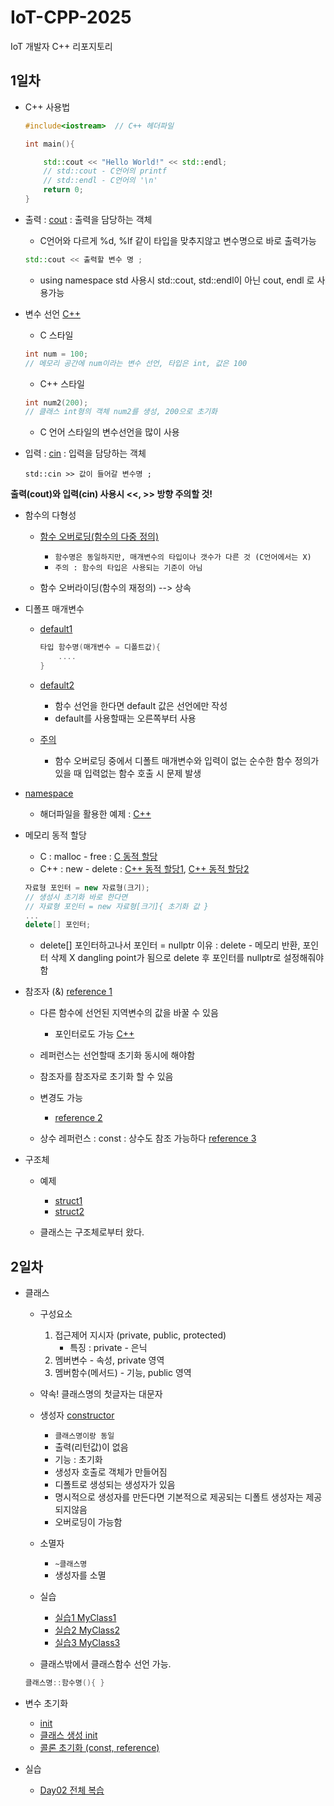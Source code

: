# IoT-CPP-2025
IoT 개발자 C++ 리포지토리

## 1일차
- C++ 사용법
    ```C++
    #include<iostream>  // C++ 헤더파일

    int main(){

        std::cout << "Hello World!" << std::endl;  
        // std::cout - C언어의 printf
        // std::endl - C언어의 '\n'
        return 0;
    }
    ```

- 출력 : [cout](./Day01/cout.cpp) : 출력을 담당하는 객체
    - C언어와 다르게 %d, %lf 같이 타입을 맞추지않고 변수명으로 바로 출력가능
    ```C++
    std::cout << 출력할 변수 명 ;
    ```
    - using namespace std 사용시 std::cout, std::endl이 아닌 cout, endl 로 사용가능

- 변수 선언 [C++](./Day01/cout2.cpp)
    - C 스타일
    ```C
    int num = 100;
    // 메모리 공간에 num이라는 변수 선언, 타입은 int, 값은 100
    ```

    - C++ 스타일
    ```C++
    int num2(200);
    // 클래스 int형의 객체 num2를 생성, 200으로 초기화
    ```

    - C 언어 스타일의 변수선언을 많이 사용

- 입력 : [cin](./Day01/cin.cpp) : 입력을 담당하는 객체
    ```
    std::cin >> 값이 들어갈 변수명 ;
    ```
    
**출력(cout)와 입력(cin) 사용시 <<, >> 방향 주의할 것!**

- 함수의 다형성
    - [함수 오버로딩(함수의 다중 정의)](./Day01/overloading.cpp)
        - `함수명은 동일하지만, 매개변수의 타입이나 갯수가 다른 것 (C언어에서는 X)`
        - `주의 : 함수의 타입은 사용되는 기준이 아님`
    
    - 함수 오버라이딩(함수의 재정의) --> 상속

- 디폴프 매개변수 
    - [default1](./Day01/default.cpp)
        ```C++
        타입 함수명(매개변수 = 디폴트값){
            ....
        }
        ```
    - [default2](./Day01/default2.cpp)
        - 함수 선언을 한다면 default 값은 선언에만 작성
        - default를 사용할때는 오른쪽부터 사용 

    - [주의](./Day01/default3.cpp)
        - 함수 오버로딩 중에서 디폴트 매개변수와 입력이 없는 순수한 함수 정의가 있을 때 입력없는 함수 호출 시 문제 발생

- [namespace](./Day01/namesp.cpp)
    - 해더파일을 활용한 예제 : [C++](./Day01/scope.cpp)

- 메모리 동적 할당
    - C : malloc - free : [C 동적 할당](./Day01/new.cpp)
    - C++ : new - delete : [C++ 동적 할당1](./Day01/new2.cpp), [C++ 동적 할당2](./Day01/new3.cpp)
    ```C++
    자료형 포인터 = new 자료형(크기);
    // 생성시 초기화 바로 한다면
    // 자료형 포인터 = new 자료형[크기]{ 초기화 값 }
    ...
    delete[] 포인터;
    ```
    
    - delete[] 포인터하고나서 포인터 = nullptr 이유
        : delete - 메모리 반환, 포인터 삭제 X
          dangling point가 됨으로 delete 후 포인터를 nullptr로 설정해줘야함

- 참조자 (&) [reference 1](./Day01/ref2.cpp)
    - 다른 함수에 선언된 지역변수의 값을 바꿀 수 있음 
        - 포인터로도 가능 [C++](./Day01/ref.cpp)

    - 레퍼런스는 선언할때 초기화 동시에 해야함
    - 참조자를 참조자로 초기화 할 수 있음
    - 변경도 가능
        - [reference 2](./Day01/ref3.cpp)

    - 상수 레퍼런스 : const : 상수도 참조 가능하다 [reference 3](./Day01/ref4.cpp)

- 구조체 
    - 예제
        - [struct1](./Day01/st_c2.cpp)
        - [struct2](./Day01/st_c3.cpp)

    - 클래스는 구조체로부터 왔다.

## 2일차
- 클래스 
    - 구성요소
        1. 접근제어 지시자 (private, public, protected)
            - 특징 : private - 은닉
        2. 멤버변수 - 속성, private 영역
        3. 멤버함수(메서드) - 기능, public 영역

    - 약속! 클래스명의 첫글자는 대문자 

    - 생성자 [constructor](./Day02/class3.cpp)
        - `클래스명이랑 동일`
        - 출력(리턴값)이 없음
        - 기능 : 초기화
        - 생성자 호출로 객체가 만들어짐
        - 디폴트로 생성되는 생성자가 있음
        - 명시적으로 생성자를 만든다면 기본적으로 제공되는 디폴트 생성자는 제공되지않음
        - 오버로딩이 가능함

    - 소멸자
        - `~클래스명`
        - 생성자를 소멸

    - 실습
        - [실습1 MyClass1](./Day02/MyClass.cpp)
        - [실습2 MyClass2](./Day02/MyClass2.cpp)
        - [실습3 MyClass3](./Day02/MyClass3.cpp)

    - 클래스밖에서 클래스함수 선언 가능. 
    ```C++
    클래스명::함수명(){ }
    ```

- 변수 초기화 
    - [init](./Day02/init.cpp)
    - [클래스 생성 init](./Day02/init3.cpp)
    - [콜론 초기화 (const, reference)](./Day02/init4.cpp)

- 실습 
    - [Day02 전체 복습](./Day02/Human.cpp)
